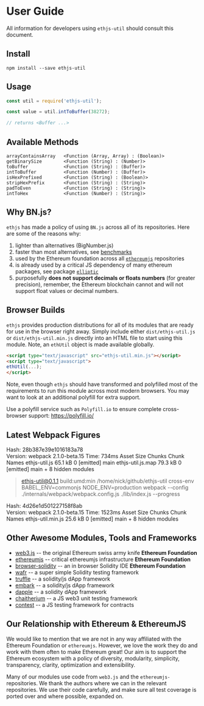 # User Guide

All information for developers using `ethjs-util` should consult this document.

## Install

```
npm install --save ethjs-util
```

## Usage

```js
const util = require('ethjs-util');

const value = util.intToBuffer(38272);

// returns <Buffer ...>
```

## Available Methods

```
arrayContainsArray   <Function (Array, Array) : (Boolean)>
getBinarySize        <Function (String) : (Number)>
toBuffer             <Function (String) : (Buffer)>
intToBuffer          <Function (Number) : (Buffer)>
isHexPrefixed        <Function (String) : (Boolean)>
stripHexPrefix       <Function (String) : (String)>
padToEven            <Function (String) : (String)>
intToHex             <Function (Number) : (String)>
```

## Why BN.js?

`ethjs` has made a policy of using `BN.js` across all of its repositories. Here are some of the reasons why:

  1. lighter than alternatives (BigNumber.js)
  2. faster than most alternatives, see [benchmarks](https://github.com/indutny/bn.js/issues/89)
  3. used by the Ethereum foundation across all [`ethereumjs`](https://github.com/ethereumjs) repositories
  4. is already used by a critical JS dependency of many ethereum packages, see package [`elliptic`](https://github.com/indutny/elliptic)
  5. purposefully **does not support decimals or floats numbers** (for greater precision), remember, the Ethereum blockchain cannot and will not support float values or decimal numbers.

## Browser Builds

`ethjs` provides production distributions for all of its modules that are ready for use in the browser right away. Simply include either `dist/ethjs-util.js` or `dist/ethjs-util.min.js` directly into an HTML file to start using this module. Note, an `ethUtil` object is made available globally.

```html
<script type="text/javascript" src="ethjs-util.min.js"></script>
<script type="text/javascript">
ethUtil(...);
</script>
```

Note, even though `ethjs` should have transformed and polyfilled most of the requirements to run this module across most modern browsers. You may want to look at an additional polyfill for extra support.

Use a polyfill service such as `Polyfill.io` to ensure complete cross-browser support:
https://polyfill.io/

## Latest Webpack Figures

Hash: 28b387e39e1016183a78                                                         
Version: webpack 2.1.0-beta.15
Time: 734ms
            Asset     Size  Chunks             Chunk Names
    ethjs-util.js  65.1 kB       0  [emitted]  main
ethjs-util.js.map  79.3 kB       0  [emitted]  main
    + 8 hidden modules

> ethjs-util@0.1.1 build:umd:min /home/nick/github/ethjs-util
> cross-env BABEL_ENV=commonjs NODE_ENV=production webpack --config ./internals/webpack/webpack.config.js ./lib/index.js --progress

Hash: 4d26e1d501227158f8ab                                                         
Version: webpack 2.1.0-beta.15
Time: 1523ms
            Asset     Size  Chunks             Chunk Names
ethjs-util.min.js  25.6 kB       0  [emitted]  main
    + 8 hidden modules

## Other Awesome Modules, Tools and Frameworks

 - [web3.js](https://github.com/ethereum/web3.js) -- the original Ethereum swiss army knife **Ethereum Foundation**
 - [ethereumjs](https://github.com/ethereumjs) -- critical ethereumjs infrastructure **Ethereum Foundation**
 - [browser-solidity](https://ethereum.github.io/browser-solidity) -- an in browser Solidity IDE **Ethereum Foundation**
 - [wafr](https://github.com/silentcicero/wafr) -- a super simple Solidity testing framework
 - [truffle](https://github.com/ConsenSys/truffle) -- a solidity/js dApp framework
 - [embark](https://github.com/iurimatias/embark-framework) -- a solidity/js dApp framework
 - [dapple](https://github.com/nexusdev/dapple) -- a solidity dApp framework
 - [chaitherium](https://github.com/SafeMarket/chaithereum) -- a JS web3 unit testing framework
 - [contest](https://github.com/DigixGlobal/contest) -- a JS testing framework for contracts

## Our Relationship with Ethereum & EthereumJS

 We would like to mention that we are not in any way affiliated with the Ethereum Foundation or `ethereumjs`. However, we love the work they do and work with them often to make Ethereum great! Our aim is to support the Ethereum ecosystem with a policy of diversity, modularity, simplicity, transparency, clarity, optimization and extensibility.

 Many of our modules use code from `web3.js` and the `ethereumjs-` repositories. We thank the authors where we can in the relevant repositories. We use their code carefully, and make sure all test coverage is ported over and where possible, expanded on.
